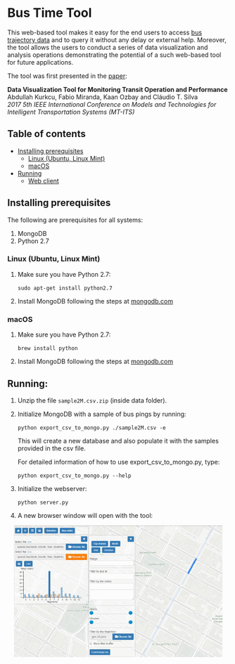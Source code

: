 # Bus Time Tool 

This web-based tool makes it easy for the end users to access [bus trajectory data](http://bustime.mta.info/wiki/Developers/Index) and to query it without any delay or external help. Moreover, the tool allows the users to conduct a series of data visualization and analysis operations demonstrating the potential of a such web-based tool for future applications.

The tool was first presented in the [paper](https://vgc.poly.edu/~fmiranda/bus/mt-its-2017-bus.pdf):

**Data Visualization Tool for Monitoring Transit Operation and Performance**   
Abdullah Kurkcu, Fabio Miranda, Kaan Ozbay and Cláudio T. Silva  
*2017 5th IEEE International Conference on Models and Technologies for Intelligent Transportation Systems (MT-ITS)*


## Table of contents

   * [Installing prerequisites](#installing-prerequisites)
      * [Linux (Ubuntu, Linux Mint)](#linux-ubuntu-linux-mint)
      * [macOS](#macos)
   * [Running](#running)
      * [Web client](#web-client)

## Installing prerequisites

The following are prerequisites for all systems:

1. MongoDB
3. Python 2.7

### Linux (Ubuntu, Linux Mint)
1. Make sure you have Python 2.7:

	```
	sudo apt-get install python2.7
	```

2. Install MongoDB following the steps at [mongodb.com](https://docs.mongodb.com/manual/tutorial/install-mongodb-on-ubuntu/)

### macOS
1. Make sure you have Python 2.7:

	```
	brew install python
	```

2. Install MongoDB following the steps at [mongodb.com](https://docs.mongodb.com/manual/tutorial/install-mongodb-on-os-x/)

## Running:
1. Unzip the file ```sample2M.csv.zip``` (inside data folder).

2. Initialize MongoDB with a sample of bus pings by running:

	```
	python export_csv_to_mongo.py ./sample2M.csv -e
	```

   This will create a new database and also populate it with the samples provided in the csv file.

   For detailed information of how to use export_csv_to_mongo.py, type:

	```
	python export_csv_to_mongo.py --help
	```

3. Initialize the webserver:

	```
	python server.py
	```

4. A new browser window will open with the tool:

<p align="center">
  <img src="https://raw.githubusercontent.com/ViDA-NYU/BusExplorer/master/interface.png" alt="Bus Time Tool interface"/>
</p>

